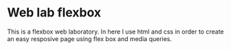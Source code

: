 # Web lab flexbox
This is a flexbox web laboratory. 
In here I use html and css in order to create an easy resposive page using flex box and media queries.
